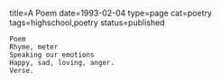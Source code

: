 title=A Poem
date=1993-02-04
type=page
cat=poetry
tags=highschool,poetry
status=published
~~~~~~
Poem
Rhyme, meter
Speaking our emotions
Happy, sad, loving, anger.
Verse.
